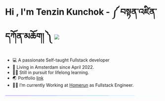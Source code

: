 # Hi , I'm Tenzin Kunchok - ༼ བསྟན་འཛིན་དཀོན་མཆོག། ༽ </b><img src="https://media.giphy.com/media/hvRJCLFzcasrR4ia7z/giphy.gif" width="35">

- 💻 A passionate Self-taught Fullstack developer
- 📍 Living in Amsterdam since April 2022.
- 👨‍🎓 Still in pursuit for lifelong learning.
- 🌏 Portfolio [link](https://tenzin.tibet.dev)
- 🧑‍💻 I’m currently Working at [Homerun](https://homerun.co) as Fullstack Engineer.

![Divider](./assets/line.gif)

